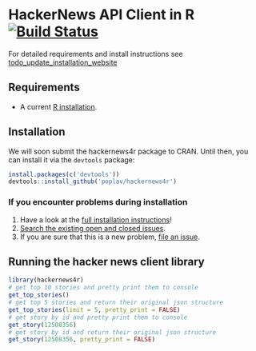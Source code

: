 # HackerNews API Client in R [![Build Status]][Travis]

[Build Status]: https://travis-ci.org/poplav/hackernews4r.svg?branch=master
[Travis]: https://travis-ci.org/poplav/hackernews4r

For detailed requirements and install instructions see [todo_update_installation_website](todo_update_installation_website)

## Requirements

* A current [R installation](http://www.r-project.org).

## Installation

We will soon submit the hackernews4r package to CRAN. Until then, you can install it via the `devtools` package:

```R
install.packages(c('devtools'))
devtools::install_github('poplav/hackernews4r')
```

### If you encounter problems during installation

1. Have a look at the [full installation instructions](http://todo_update_installation_website)!
2. [Search the existing open and closed issues](https://github.com/poplav/hackernews4r/issues?utf8=%E2%9C%93&q=is%3Aissue).
3. If you are sure that this is a new problem, [file an issue](https://github.com/poplav/hackernews4r/issues/new).

## Running the hacker news client library

```R
library(hackernews4r)
# get top 10 stories and pretty print them to console
get_top_stories()
# get top 5 stories and return their original json structure
get_top_stories(limit = 5, pretty_print = FALSE)
# get story by id and pretty print them to console
get_story(12508356)
# get story by id and return their original json structure
get_story(12508356, pretty_print = FALSE)
```